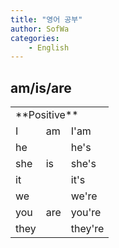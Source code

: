 ```yaml
---
title: "영어 공부"
author: SofWa
categories:
    - English
---
```

## am/is/are

<table>
	<tr>
    	<td colspan="3">**Positive**</td>
    </tr>
    <tr>
    	<td>I</td>
        <td>am</td>
        <td>I'am</td>
    </tr>
    <tr>
    	<td>he</td>
        <td rowspan="3">is</td>
        <td>he's</td>
    </tr>
    <tr>
    	<td>she</td>
        <td>she's</td>
    </tr>
    <tr>
    	<td>it</td>
        <td>it's</td>
    </tr>
    <tr>
    	<td>we</td>
        <td rowspan="3">are</td>
        <td>we're</td>
    </tr>
    <tr>
    	<td>you</td>
        <td>you're</td>
    </tr>
    <tr>
    	<td>they</td>
        <td>they're</td>
    </tr>
</table>